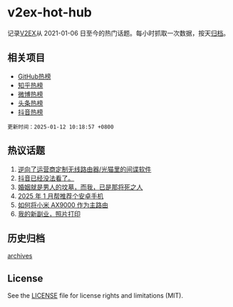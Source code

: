 # v2ex-hot-hub

 记录[V2EX](https://www.v2ex.com/)从 2021-01-06 日至今的热门话题。每小时抓取一次数据，按天[归档](archives)。
 
 ## 相关项目

- [GitHub热榜](https://github.com/snaildev/github-hot-hub)
- [知乎热榜](https://github.com/snaildev/zhihu-hot-hub)
- [微博热榜](https://github.com/snaildev/weibo-hot-hub)
- [头条热榜](https://github.com/snaildev/toutiao-hot-hub)
- [抖音热榜](https://github.com/snaildev/douyin-hot-hub)


 `更新时间：2025-01-12 10:18:57 +0800`

## 热议话题

1. [逆向了运营商定制无线路由器/光猫里的间谍软件](https://www.v2ex.com/t/1104332)
1. [抖音已经没法看了。](https://www.v2ex.com/t/1104341)
1. [婚姻就是男人的坟墓，而我，已是那将死之人](https://www.v2ex.com/t/1104431)
1. [2025 年 1 月帮推荐个安卓手机](https://www.v2ex.com/t/1104426)
1. [如何将小米 AX9000 作为主路由](https://www.v2ex.com/t/1104319)
1. [我的新副业，照片打印](https://www.v2ex.com/t/1104326)

## 历史归档

[archives](archives)

## License

See the [LICENSE](LICENSE) file for license rights and limitations (MIT).
